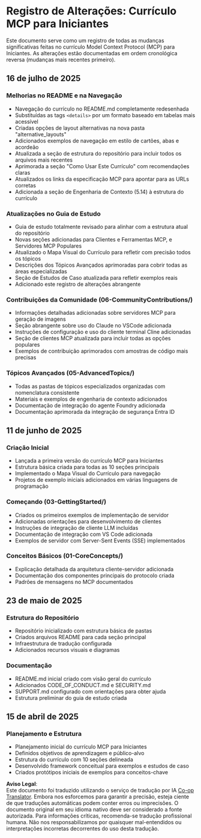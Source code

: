 <!--
CO_OP_TRANSLATOR_METADATA:
{
  "original_hash": "baf3b041e5d939c4a1d8653632cc14f1",
  "translation_date": "2025-07-17T01:35:54+00:00",
  "source_file": "changelog.md",
  "language_code": "br"
}
-->
# Registro de Alterações: Currículo MCP para Iniciantes

Este documento serve como um registro de todas as mudanças significativas feitas no currículo Model Context Protocol (MCP) para Iniciantes. As alterações estão documentadas em ordem cronológica reversa (mudanças mais recentes primeiro).

## 16 de julho de 2025

### Melhorias no README e na Navegação
- Navegação do currículo no README.md completamente redesenhada
- Substituídas as tags `<details>` por um formato baseado em tabelas mais acessível
- Criadas opções de layout alternativas na nova pasta "alternative_layouts"
- Adicionados exemplos de navegação em estilo de cartões, abas e acordeão
- Atualizada a seção de estrutura do repositório para incluir todos os arquivos mais recentes
- Aprimorada a seção "Como Usar Este Currículo" com recomendações claras
- Atualizados os links da especificação MCP para apontar para as URLs corretas
- Adicionada a seção de Engenharia de Contexto (5.14) à estrutura do currículo

### Atualizações no Guia de Estudo
- Guia de estudo totalmente revisado para alinhar com a estrutura atual do repositório
- Novas seções adicionadas para Clientes e Ferramentas MCP, e Servidores MCP Populares
- Atualizado o Mapa Visual do Currículo para refletir com precisão todos os tópicos
- Descrições dos Tópicos Avançados aprimoradas para cobrir todas as áreas especializadas
- Seção de Estudos de Caso atualizada para refletir exemplos reais
- Adicionado este registro de alterações abrangente

### Contribuições da Comunidade (06-CommunityContributions/)
- Informações detalhadas adicionadas sobre servidores MCP para geração de imagens
- Seção abrangente sobre uso do Claude no VSCode adicionada
- Instruções de configuração e uso do cliente terminal Cline adicionadas
- Seção de clientes MCP atualizada para incluir todas as opções populares
- Exemplos de contribuição aprimorados com amostras de código mais precisas

### Tópicos Avançados (05-AdvancedTopics/)
- Todas as pastas de tópicos especializados organizadas com nomenclatura consistente
- Materiais e exemplos de engenharia de contexto adicionados
- Documentação de integração do agente Foundry adicionada
- Documentação aprimorada da integração de segurança Entra ID

## 11 de junho de 2025

### Criação Inicial
- Lançada a primeira versão do currículo MCP para Iniciantes
- Estrutura básica criada para todas as 10 seções principais
- Implementado o Mapa Visual do Currículo para navegação
- Projetos de exemplo iniciais adicionados em várias linguagens de programação

### Começando (03-GettingStarted/)
- Criados os primeiros exemplos de implementação de servidor
- Adicionadas orientações para desenvolvimento de clientes
- Instruções de integração de cliente LLM incluídas
- Documentação de integração com VS Code adicionada
- Exemplos de servidor com Server-Sent Events (SSE) implementados

### Conceitos Básicos (01-CoreConcepts/)
- Explicação detalhada da arquitetura cliente-servidor adicionada
- Documentação dos componentes principais do protocolo criada
- Padrões de mensagens no MCP documentados

## 23 de maio de 2025

### Estrutura do Repositório
- Repositório inicializado com estrutura básica de pastas
- Criados arquivos README para cada seção principal
- Infraestrutura de tradução configurada
- Adicionados recursos visuais e diagramas

### Documentação
- README.md inicial criado com visão geral do currículo
- Adicionados CODE_OF_CONDUCT.md e SECURITY.md
- SUPPORT.md configurado com orientações para obter ajuda
- Estrutura preliminar do guia de estudo criada

## 15 de abril de 2025

### Planejamento e Estrutura
- Planejamento inicial do currículo MCP para Iniciantes
- Definidos objetivos de aprendizagem e público-alvo
- Estrutura do currículo com 10 seções delineada
- Desenvolvido framework conceitual para exemplos e estudos de caso
- Criados protótipos iniciais de exemplos para conceitos-chave

**Aviso Legal**:  
Este documento foi traduzido utilizando o serviço de tradução por IA [Co-op Translator](https://github.com/Azure/co-op-translator). Embora nos esforcemos para garantir a precisão, esteja ciente de que traduções automáticas podem conter erros ou imprecisões. O documento original em seu idioma nativo deve ser considerado a fonte autorizada. Para informações críticas, recomenda-se tradução profissional humana. Não nos responsabilizamos por quaisquer mal-entendidos ou interpretações incorretas decorrentes do uso desta tradução.